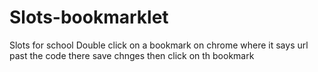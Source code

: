 # Slots-bookmarklet
Slots for school
Double click on a bookmark on chrome where it says url past the code there save chnges then click on th bookmark
